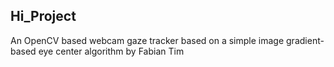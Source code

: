 ## Hi_Project
An OpenCV based webcam gaze tracker based on a simple image gradient-based eye center algorithm by Fabian Tim
